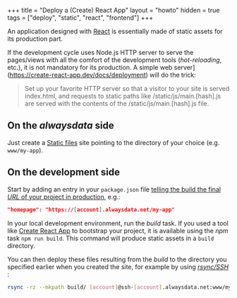+++
title = "Deploy a (Create) React App"
layout = "howto"
hidden = true
tags = ["deploy", "static", "react", "frontend"]
+++

An application designed with [React](https://reactjs.org/) is essentially made of static assets for its production part.

If the development cycle uses Node.js HTTP server to serve the pages/views with all the comfort of the development tools
(_hot-reloading_, etc.), it is not mandatory for its production. A simple web server](https://create-react-app.dev/docs/deployment)
will do the trick:

> Set up your favorite HTTP server so that a visitor to your site is served index.html, and requests to static paths
> like /static/js/main.[hash].js are served with the contents of the /static/js/main.[hash].js file.

## On the _alwaysdata_ side

Just create a [Static files](sites/static-files) site pointing to the directory of your choice (e.g.
`www/my-app`).

## On the development side

Start by adding an entry in your `package.json` file [telling the build the final _URL_ of your project in
production](https://create-react-app.dev/docs/deployment/#building-for-relative-paths), e.g.:

```json
"homepage": "https://[account].alwaysdata.net/my-app"
```

In your local development environment, run the _build_ task. If you used a tool like [Create
React App](https://create-react-app.dev) to bootstrap your project, it is available using the _npm_ task 
`npm run build`. This command will produce static assets in a `build` directory.

You can then deploy these files resulting from the _build_ to the directory you specified earlier when you
created the site, for example by using [_rsync/SSH_](remote-access/ssh) :

```sh
rsync -rz --mkpath build/ [account]@ssh-[account].alwaysdata.net:www/my-app
```
